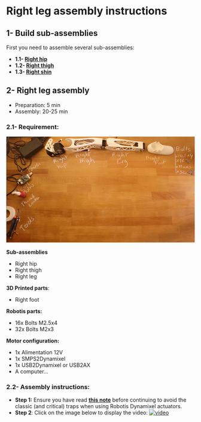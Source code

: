 # Right leg assembly instructions


## 1- Build sub-assemblies

First you need to assemble several sub-assemblies:
- **1.1- [Right hip](./left_hip_assembly_instructions.md)**
- **1.2- [Right thigh](./left_thigh_assembly_instructions.md)**
- **1.3- [Right shin](./left_shin_assembly_instructions.md)**



## 2- Right leg assembly


- Preparation: 5 min
- Assembly: 20-25 min


### 2.1- Requirement:
![](../img/right_leg_assembly_BOM.jpg)

**Sub-assemblies**
- Right hip
- Right thigh
- Right leg

**3D Printed parts**:
- Right foot

**Robotis parts:**
- 16x Bolts M2.5x4
- 32x Bolts M2x3

**Motor configuration:**
- 1x Alimentation 12V
- 1x SMPS2Dynamixel
- 1x USB2Dynamixel or USB2AX
- A computer...



### 2.2- Assembly instructions:

- **Step 1:** Ensure you have read [**this note**](//github.com/poppy-project/Robotis-library/blob/master/doc/en/robotis_tricks.md) before continuing to avoid the classic (and critical) traps when using Robotis Dynamixel actuators.
- **Step 2**: Click on the image below to display the video:
[![video](http://img.youtube.com/vi/_NwoFPaXKUg/0.jpg)](http://youtu.be/_NwoFPaXKUg)

